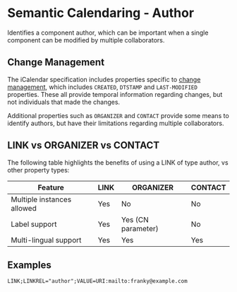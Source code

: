 # Semantic Calendaring - Author

Identifies a component author, which can be important when a single component can be modified by multiple
collaborators.

## Change Management

The iCalendar specification includes properties specific to [change management](https://www.rfc-editor.org/rfc/rfc5545.html#section-3.8.7),
which includes `CREATED`, `DTSTAMP` and `LAST-MODIFIED` properties. These all provide temporal information regarding changes, but not
individuals that made the changes.

Additional properties such as `ORGANIZER` and `CONTACT` provide some means to identify authors, but have their limitations regarding multiple
collaborators.

## LINK vs ORGANIZER vs CONTACT

The following table highlights the benefits of using a LINK of type author, vs other property types:

| Feature                    | LINK | ORGANIZER          | CONTACT |
|----------------------------|------|--------------------|---------|
| Multiple instances allowed | Yes  | No                 | No      |
| Label support              | Yes  | Yes (CN parameter) | No      |
| Multi-lingual support      | Yes  | Yes                | Yes     |


## Examples

    LINK;LINKREL="author";VALUE=URI:mailto:franky@example.com

